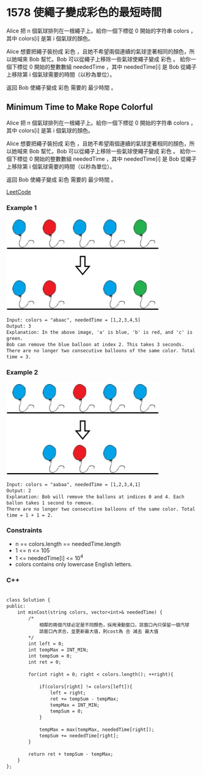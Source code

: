 # 1578 使繩子變成彩色的最短時間

Alice 把 n 個氣球排列在一根繩子上。給你一個下標從 0 開始的字符串 colors ，其中 colors[i] 是第 i 個氣球的顏色。

Alice 想要把繩子裝扮成 彩色 ，且她不希望兩個連續的氣球塗著相同的顏色，所以她喊來 Bob 幫忙。Bob 可以從繩子上移除一些氣球使繩子變成 彩色 。
給你一個下標從 0 開始的整數數組 neededTime ，其中 neededTime[i] 是 Bob 從繩子上移除第 i 個氣球需要的時間（以秒為單位）。

返回 Bob 使繩子變成 彩色 需要的 最少時間 。

## Minimum Time to Make Rope Colorful

Alice 把 n 個氣球排列在一根繩子上。給你一個下標從 0 開始的字符串 colors ，其中 colors[i] 是第 i 個氣球的顏色。

Alice 想要把繩子裝扮成 彩色 ，且她不希望兩個連續的氣球塗著相同的顏色，所以她喊來 Bob 幫忙。Bob 可以從繩子上移除一些氣球使繩子變成 彩色 。
給你一個下標從 0 開始的整數數組 neededTime ，其中 neededTime[i] 是 Bob 從繩子上移除第 i 個氣球需要的時間（以秒為單位）。

返回 Bob 使繩子變成 彩色 需要的 最少時間 。

[LeetCode](https://leetcode.cn/problems/minimum-time-to-make-rope-colorful/)


### Example 1

<img src="img/1578_1.jpg" width = "400"/>

```
Input: colors = "abaac", neededTime = [1,2,3,4,5]
Output: 3
Explanation: In the above image, 'a' is blue, 'b' is red, and 'c' is green.
Bob can remove the blue balloon at index 2. This takes 3 seconds.
There are no longer two consecutive balloons of the same color. Total time = 3.
```

### Example 2

<img src="img/1578_2.jpg" width = "400"/>

```
Input: colors = "aabaa", neededTime = [1,2,3,4,1]
Output: 2
Explanation: Bob will remove the ballons at indices 0 and 4. Each ballon takes 1 second to remove.
There are no longer two consecutive balloons of the same color. Total time = 1 + 1 = 2.
```

### Constraints

* n == colors.length == neededTime.length
* 1 <= n <= 105
* 1 <= neededTime[i] <= 10<sup>4</sup>
* colors contains only lowercase English letters.

### C++ 

```

class Solution {
public:
    int minCost(string colors, vector<int>& neededTime) {
        /*
            相鄰的兩個汽球必定是不同顏色，採用滑動窗口，該窗口內只保留一個汽球
            該窗口內求合，並更新最大值，則cost為 合 減去 最大值
        */
        int left = 0;
        int tempMax = INT_MIN;
        int tempSum = 0;
        int ret = 0;

        for(int right = 0; right < colors.length(); ++right){

            if(colors[right] != colors[left]){
                left = right;
                ret += tempSum - tempMax;
                tempMax = INT_MIN;
                tempSum = 0;
            }      

            tempMax = max(tempMax, neededTime[right]);
            tempSum += neededTime[right];      
        }

        return ret + tempSum - tempMax;
    }
};
```
